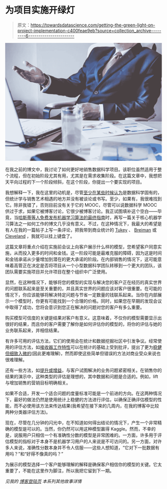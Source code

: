 # 为项目实施开绿灯

> 原文：<https://towardsdatascience.com/getting-the-green-light-on-project-implementation-c400feae9eb?source=collection_archive---------6----------------------->

![](img/47d8649c6d4b61c96fa5ed2769b1615f.png)

在我之前的博文中，我讨论了如何更好地销售数据科学项目。该职位虽然适用于整个流程，但在初始阶段尤其有用，尤其是在需求收集阶段。在这篇文章中，我想把天平向过程的下一个阶段倾斜，在这个阶段，你提出一个要实现的项目。

我想解释一下，我在这里的动机是，尽管[至少在某些时候认为](https://www.kdnuggets.com/2016/09/new-data-science-venn-diagram.html)是数据科学固有的，但统计学与销售艺术相遇的地方并没有被谈论或书写。至少，如果有，我很难找到它。除非我错了，否则目前没有关于它的 MOOC，尽管可以说数据科学 MOOC 供过于求，如果它被博客讨论，它很少被博客讨论。我正试图填补这个空白——毕竟，当[哈斯蒂等人免费发布机器学习算法的最终指南](https://web.stanford.edu/~hastie/ElemStatLearn/)时，再写一篇关于核心机器学习算法之一如何工作的博文几乎没有意义。不过，在这种情况下，我最大的希望是有人在我的一篇帖子上写一条评论，把我带到商业统计的 [Tukey](https://en.wikipedia.org/wiki/John_Tukey) 、 [Breiman](https://en.wikipedia.org/wiki/Leo_Breiman) 或 [Cleveland](https://en.wikipedia.org/wiki/William_S._Cleveland) ，我就可以挂上键盘了。

这篇文章将重点介绍在实施前会议上向客户展示什么样的模型，您希望客户同意实施，从而投入更多的时间和金钱。这一阶段可能是最难克服的障碍，因为这是时间和金钱承诺从少量增加到潜在的更大承诺的阶段。在内部销售的情况下，这可能意味着高管正在决定是否将项目从一个小型数据科学团队转移到一个更大的团队，该团队需要实施项目并允许项目在整个组织中广泛使用。

显然，在这种情况下，能够将您的模型的实现与解决您的客户正在经历的真实世界的问题联系起来是至关重要的，并且真实世界的问题应该对客户很重要。在可能的情况下，你应该能够将解决特定问题与节省一定数量的钱联系起来。当你在内部展示一个模型时，你更有可能找到一个合理的价格。同时，如果您在早期的发现会议中取得了成功，您将会意识到您正在解决的问题对您的客户有多么重要。

购买模型可信度的关键是结果对客户有意义。这意味着，不仅你的模型需要显示出很好的结果，而且你的客户需要了解你是如何评估你的模型的，将你的评估与她的业务联系起来，并相信结果。

有许多可用的评估方法，它们的使用会在统计和数据挖掘社区中引发争议。经常使用的评估方法，如[接收器工作特性](https://en.wikipedia.org/wiki/Receiver_operating_characteristic)可以在统计的基础上受到批评，提出了更为[稳健但细致入微的](https://www.hmeasure.net/)(因此更难理解)，然而即使这些简单但错误的方法对商业受众来说也很难理解。

还有一些方法，如[提升或增益](http://www.saedsayad.com/model_evaluation_c.htm)，与客户试图解决的业务问题紧密相关。在销售你的结果的演示中，这种类型的评估是理想的，其中数据和问题是合适的。例如，lift 与增加销售的营销目标明确相关。

如果不合适，开发一个适合问题的度量标准可能是一个前进的方向。在这两种情况下，最好的做法仍然是使用统计上稳健的方法进行评估，以确保正确评估模型的性能，而不必使用该方法来传达结果(我希望在接下来的几周内，在我的博客中比较两种分类器评估方法)。

现在，尽管在几分钟的闪光中，在不知道如何得出结论的情况下，产生一个非常精确的模型是可以的。当然，你仍然可以用这种模型赢得 Kaggle。然而，不幸的是，说服用户只相信一个有准确性分数的模型是非常困难的。一方面，许多用于评估模型的指标对于本身不是机器学习用户的人来说是不可访问的。另一方面，对许多人来说，准确性分数本身并不令人信服——这些人想知道，“它对下一批数据有用吗？”和“好得不像真的吗？”

为展示的模型选择一个客户能够理解的解释是确保客户相信你的模型的关键。它太重要了，不能在这里作为脚注，所以我把它留到下一期。

*见我的* [*博客登陆页*](https://tiltingatdata.wordpress.com/real-world-data-science/) *本系列其他故事详情*